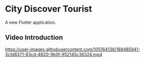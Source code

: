 # City Discover Tourist

A new Flutter application.

## Video Introduction
https://user-images.githubusercontent.com/105164136/188485941-3c1d8371-83cd-4620-9b0f-952145c36324.mp4




